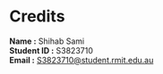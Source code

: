 # Credits

**Name :** Shihab Sami\
**Student ID :** S3823710\
**Email :** S3823710@student.rmit.edu.au
